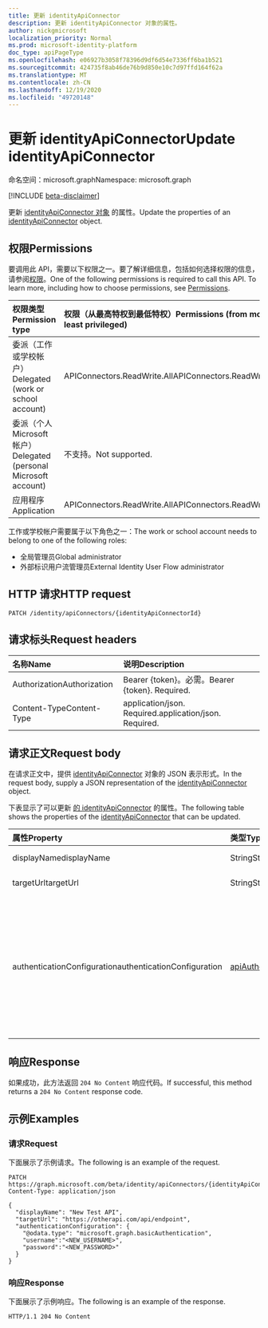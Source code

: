```yaml
---
title: 更新 identityApiConnector
description: 更新 identityApiConnector 对象的属性。
author: nickgmicrosoft
localization_priority: Normal
ms.prod: microsoft-identity-platform
doc_type: apiPageType
ms.openlocfilehash: e06927b3058f78396d9df6d54e7336ff6ba1b521
ms.sourcegitcommit: 424735f8ab46de76b9d850e10c7d97ffd164f62a
ms.translationtype: MT
ms.contentlocale: zh-CN
ms.lasthandoff: 12/19/2020
ms.locfileid: "49720148"
---
```

# <a name="update-identityapiconnector"></a><span data-ttu-id="7be09-103">更新 identityApiConnector</span><span class="sxs-lookup"><span data-stu-id="7be09-103">Update identityApiConnector</span></span>

<span data-ttu-id="7be09-104">命名空间：microsoft.graph</span><span class="sxs-lookup"><span data-stu-id="7be09-104">Namespace: microsoft.graph</span></span>

[!INCLUDE [beta-disclaimer](../../includes/beta-disclaimer.md)]

<span data-ttu-id="7be09-105">更新 [identityApiConnector 对象](../resources/identityapiconnector.md) 的属性。</span><span class="sxs-lookup"><span data-stu-id="7be09-105">Update the properties of an [identityApiConnector](../resources/identityapiconnector.md) object.</span></span>

## <a name="permissions"></a><span data-ttu-id="7be09-106">权限</span><span class="sxs-lookup"><span data-stu-id="7be09-106">Permissions</span></span>

<span data-ttu-id="7be09-p101">要调用此 API，需要以下权限之一。要了解详细信息，包括如何选择权限的信息，请参阅[权限](/graph/permissions-reference)。</span><span class="sxs-lookup"><span data-stu-id="7be09-p101">One of the following permissions is required to call this API. To learn more, including how to choose permissions, see [Permissions](/graph/permissions-reference).</span></span>

| <span data-ttu-id="7be09-109">权限类型</span><span class="sxs-lookup"><span data-stu-id="7be09-109">Permission type</span></span>                        | <span data-ttu-id="7be09-110">权限（从最高特权到最低特权）</span><span class="sxs-lookup"><span data-stu-id="7be09-110">Permissions (from most to least privileged)</span></span> |
| :------------------------------------- | :------------------------------------------ |
| <span data-ttu-id="7be09-111">委派（工作或学校帐户）</span><span class="sxs-lookup"><span data-stu-id="7be09-111">Delegated (work or school account)</span></span>     | <span data-ttu-id="7be09-112">APIConnectors.ReadWrite.All</span><span class="sxs-lookup"><span data-stu-id="7be09-112">APIConnectors.ReadWrite.All</span></span> |
| <span data-ttu-id="7be09-113">委派（个人 Microsoft 帐户）</span><span class="sxs-lookup"><span data-stu-id="7be09-113">Delegated (personal Microsoft account)</span></span> | <span data-ttu-id="7be09-114">不支持。</span><span class="sxs-lookup"><span data-stu-id="7be09-114">Not supported.</span></span>  |
| <span data-ttu-id="7be09-115">应用程序</span><span class="sxs-lookup"><span data-stu-id="7be09-115">Application</span></span>                            | <span data-ttu-id="7be09-116">APIConnectors.ReadWrite.All</span><span class="sxs-lookup"><span data-stu-id="7be09-116">APIConnectors.ReadWrite.All</span></span> |

<span data-ttu-id="7be09-117">工作或学校帐户需要属于以下角色之一：</span><span class="sxs-lookup"><span data-stu-id="7be09-117">The work or school account needs to belong to one of the following roles:</span></span>

* <span data-ttu-id="7be09-118">全局管理员</span><span class="sxs-lookup"><span data-stu-id="7be09-118">Global administrator</span></span>
* <span data-ttu-id="7be09-119">外部标识用户流管理员</span><span class="sxs-lookup"><span data-stu-id="7be09-119">External Identity User Flow administrator</span></span>

## <a name="http-request"></a><span data-ttu-id="7be09-120">HTTP 请求</span><span class="sxs-lookup"><span data-stu-id="7be09-120">HTTP request</span></span>

<!-- {
  "blockType": "ignored"
}
-->

``` http
PATCH /identity/apiConnectors/{identityApiConnectorId}
```

## <a name="request-headers"></a><span data-ttu-id="7be09-121">请求标头</span><span class="sxs-lookup"><span data-stu-id="7be09-121">Request headers</span></span>
|<span data-ttu-id="7be09-122">名称</span><span class="sxs-lookup"><span data-stu-id="7be09-122">Name</span></span>|<span data-ttu-id="7be09-123">说明</span><span class="sxs-lookup"><span data-stu-id="7be09-123">Description</span></span>|
|:---|:---|
|<span data-ttu-id="7be09-124">Authorization</span><span class="sxs-lookup"><span data-stu-id="7be09-124">Authorization</span></span>|<span data-ttu-id="7be09-p102">Bearer {token}。必需。</span><span class="sxs-lookup"><span data-stu-id="7be09-p102">Bearer {token}. Required.</span></span>|
|<span data-ttu-id="7be09-127">Content-Type</span><span class="sxs-lookup"><span data-stu-id="7be09-127">Content-Type</span></span>|<span data-ttu-id="7be09-p103">application/json. Required.</span><span class="sxs-lookup"><span data-stu-id="7be09-p103">application/json. Required.</span></span>|

## <a name="request-body"></a><span data-ttu-id="7be09-130">请求正文</span><span class="sxs-lookup"><span data-stu-id="7be09-130">Request body</span></span>
<span data-ttu-id="7be09-131">在请求正文中，提供 [identityApiConnector](../resources/identityapiconnector.md) 对象的 JSON 表示形式。</span><span class="sxs-lookup"><span data-stu-id="7be09-131">In the request body, supply a JSON representation of the [identityApiConnector](../resources/identityapiconnector.md) object.</span></span>

<span data-ttu-id="7be09-132">下表显示了可以更新 [的 identityApiConnector](../resources/identityapiconnector.md) 的属性。</span><span class="sxs-lookup"><span data-stu-id="7be09-132">The following table shows the properties of the [identityApiConnector](../resources/identityapiconnector.md) that can be updated.</span></span>


|<span data-ttu-id="7be09-133">属性</span><span class="sxs-lookup"><span data-stu-id="7be09-133">Property</span></span>|<span data-ttu-id="7be09-134">类型</span><span class="sxs-lookup"><span data-stu-id="7be09-134">Type</span></span>|<span data-ttu-id="7be09-135">说明</span><span class="sxs-lookup"><span data-stu-id="7be09-135">Description</span></span>|
|:---|:---|:---|
|<span data-ttu-id="7be09-136">displayName</span><span class="sxs-lookup"><span data-stu-id="7be09-136">displayName</span></span>|<span data-ttu-id="7be09-137">String</span><span class="sxs-lookup"><span data-stu-id="7be09-137">String</span></span>| <span data-ttu-id="7be09-138">API 连接器的名称。</span><span class="sxs-lookup"><span data-stu-id="7be09-138">The name of the API connector.</span></span> |
|<span data-ttu-id="7be09-139">targetUrl</span><span class="sxs-lookup"><span data-stu-id="7be09-139">targetUrl</span></span>|<span data-ttu-id="7be09-140">String</span><span class="sxs-lookup"><span data-stu-id="7be09-140">String</span></span>| <span data-ttu-id="7be09-141">要调用的 API 终结点的 URL。</span><span class="sxs-lookup"><span data-stu-id="7be09-141">The URL of the API endpoint to call.</span></span> |
|<span data-ttu-id="7be09-142">authenticationConfiguration</span><span class="sxs-lookup"><span data-stu-id="7be09-142">authenticationConfiguration</span></span>|[<span data-ttu-id="7be09-143">apiAuthenticationConfigurationBase</span><span class="sxs-lookup"><span data-stu-id="7be09-143">apiAuthenticationConfigurationBase</span></span>](../resources/apiauthenticationconfigurationbase.md)|<span data-ttu-id="7be09-144">描述用于调用 API 的身份验证配置详细信息的对象。</span><span class="sxs-lookup"><span data-stu-id="7be09-144">The object which describes the authentication configuration details for calling the API.</span></span> <span data-ttu-id="7be09-145">目前 [仅](../resources/basicauthentication.md) 支持基本身份验证。</span><span class="sxs-lookup"><span data-stu-id="7be09-145">Only [Basic authentication](../resources/basicauthentication.md) is supported at this time.</span></span> <span data-ttu-id="7be09-146">apiAuthenticationConfigurationBase 的所有属性必须同时设置，如用户名和密码。</span><span class="sxs-lookup"><span data-stu-id="7be09-146">All properties of the apiAuthenticationConfigurationBase must be set at the same time, like both username and password.</span></span>|

## <a name="response"></a><span data-ttu-id="7be09-147">响应</span><span class="sxs-lookup"><span data-stu-id="7be09-147">Response</span></span>

<span data-ttu-id="7be09-148">如果成功，此方法返回 `204 No Content` 响应代码。</span><span class="sxs-lookup"><span data-stu-id="7be09-148">If successful, this method returns a `204 No Content` response code.</span></span>

## <a name="examples"></a><span data-ttu-id="7be09-149">示例</span><span class="sxs-lookup"><span data-stu-id="7be09-149">Examples</span></span>

### <a name="request"></a><span data-ttu-id="7be09-150">请求</span><span class="sxs-lookup"><span data-stu-id="7be09-150">Request</span></span>

<span data-ttu-id="7be09-151">下面展示了示例请求。</span><span class="sxs-lookup"><span data-stu-id="7be09-151">The following is an example of the request.</span></span>

<!-- {
  "blockType": "request",
  "name": "update_identityapiconnector"
}
-->

``` http
PATCH https://graph.microsoft.com/beta/identity/apiConnectors/{identityApiConnectorId}
Content-Type: application/json

{
  "displayName": "New Test API",
  "targetUrl": "https://otherapi.com/api/endpoint",
  "authenticationConfiguration": {
    "@odata.type": "microsoft.graph.basicAuthentication",
    "username":"<NEW_USERNAME>", 
    "password":"<NEW_PASSWORD>"
  }
}
```

### <a name="response"></a><span data-ttu-id="7be09-152">响应</span><span class="sxs-lookup"><span data-stu-id="7be09-152">Response</span></span>

<span data-ttu-id="7be09-153">下面展示了示例响应。</span><span class="sxs-lookup"><span data-stu-id="7be09-153">The following is an example of the response.</span></span>

<!-- {
  "blockType": "response",
}
-->

``` http
HTTP/1.1 204 No Content
```

